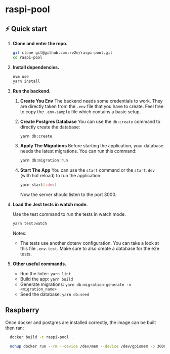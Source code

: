 # raspi-pool

## ⚡️ Quick start

1. **Clone and enter the repo.**

   ```sh
   git clone git@github.com:rv2e/raspi-pool.git
   cd raspi-pool
   ```

1. **Install dependencies.**

   ```sh
   nvm use
   yarn install
   ```

1. **Run the backend.**

   1. **Create You Env**
      The backend needs some credentials to work. They are directly taken from the `.env` file that you have to create. Feel free to copy the `.env-sample` file which contains a basic setup.
   1. **Create Postgres Database**
      You can use the `db:create` command to directly create the database:

      ```sh
      yarn db:create
      ```

   1. **Apply The Migrations**
      Before starting the application, your database needs the latest migrations. You can run this command:

      ```sh
      yarn db:migration:run
      ```

   1. **Start The App**
      You can use the `start` command or the `start:dev` (with hot reload) to run the application:

      ```sh
      yarn start[:dev]
      ```

      Now the server should listen to the port 3000.

1. **Load the Jest tests in watch mode.**

   Use the test command to run the tests in watch mode.

   ```sh
   yarn test:watch
   ```

   Notes:

   - The tests use another dotenv configuration. You can take a look at this file `.env.test`. Make sure to also create a database for the e2e tests.

1. **Other useful commands.**

   - Run the linter: `yarn lint`
   - Build the app: `yarn build`
   - Generate migrations: `yarn db:migration:generate -n <migration_name>`
   - Seed the database: `yarn db:seed`

## Raspberry

Once docker and postgres are installed correctly,
the image can be built then ran:

```sh
  docker build -t raspi-pool .

  nohup docker run --rm --device /dev/mem --device /dev/gpiomem -p 3000:3000 --cap-add SYS_RAWIO -t raspi-pool &
```

